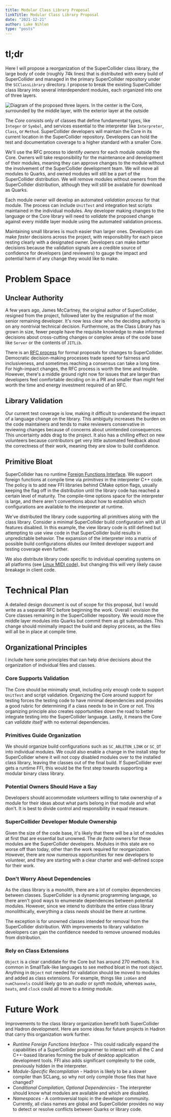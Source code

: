 ```yaml
---
title: Modular Class Library Proposal
linkTitle: Modular Class Library Proposal
date: "2021-12-21"
author: Luke Nihlen
type: "posts"
---
```


# tl;dr

Here I will propose a reorganization of the SuperCollider class library, the large body of code (roughly 74k lines) that
is distributed with every build of SuperCollider and managed in the primary SuperCollider repository under the
`SCClassLibrary` directory. I propose to break the existing SuperCollider class library into several interdependent
modules, each organized into one of three layers.

![Diagram of the proposed three layers. In the center is the Core, surrounded by the middle layer, with the exterior
layer at the outside](/images/class-library-layers.png)

The *Core* consists only of classes that define fundamental types, like `Integer` or `Symbol`, and services essential to
the interpreter like `Interpreter`, `Class`, or `Method`. SuperCollider developers will maintain the Core in its current
location in the SuperCollider repository. Developers can hold the test and documentation coverage to a higher standard
with a smaller Core.

We'll use the RFC process to identify *owners* for each module outside the Core. Owners will take responsibility for the
maintenance and development of their modules, meaning they can approve changes to the module without the involvement of
the SuperCollider development team. We will move all modules to Quarks, and owned modules will still be a part of the
SuperCollider distribution. We will remove modules without owners from the SuperCollider distribution, although they
will still be available for download as Quarks.

Each module owner will develop an automated *validation process* for that module. The process can include `UnitTest` and
integration test scripts maintained in the individual modules. Any developer making changes to the language or the Core
library will need to *validate* the proposed change against every middle layer module using the automated validation
process.

Maintaining small libraries is much easier than larger ones. Developers can make *faster* decisions across the project,
with responsibility for each piece resting clearly with a designated owner. Developers can make *better* decisions
because the validation signals are a credible source of confidence for developers (and reviewers) to gauge the impact
and potential harm of any change they would like to make.

# Problem Space

## Unclear Authority

A few years ago, James McCartney, the original author of SuperCollider, resigned from the project, followed later
by the resignation of the most senior remaining developer. It's now less clear who the deciding authority is on any
nontrivial technical decision. Furthermore, as the Class Library has grown in size, fewer people have the requisite
knowledge to make informed decisions about cross-cutting changes or complex areas of the code base like `Server` or the
contents of `JITLib`.

There is an [RFC process](https://github.com/supercollider/rfcs#what-does-an-rfc-do) for formal proposals for changes to
SuperCollider. Democratic decision-making processes trade speed for fairness and inclusiveness, and sometimes reaching a
consensus can take a long time. For high-impact changes, the RFC process is worth the time and trouble. However, there's
a middle ground right now for issues that are larger than developers feel comfortable deciding on in a PR and smaller
than might feel worth the time and energy investment required of an RFC.

## Library Validation

Our current test coverage is low, making it difficult to understand the impact of a language change on the library. This
ambiguity increases the burden on the code maintainers and tends to make reviewers conservative in reviewing changes
because of concerns about unintended consequences. This uncertainty adds drag to the project. It also has a chilling
effect on new volunteers because contributors get very little automated feedback about the correctness of their work,
meaning they are slow to build confidence.

## Primitive Bloat

SuperCollider has no runtime [Foreign Functions Interface](https://en.wikipedia.org/wiki/Foreign_function_interface). We
support foreign functions at compile time via *primitives* in the interpreter C++ code. The policy is to add new FFI
libraries behind CMake option flags, usually keeping the flag off in the distribution until the library code has reached
a certain level of maturity. The compile-time options space for the interpreter is large, and there aren't conventions
about how to establish which configurations are available to the interpreter at runtime.

We've distributed the library code supporting all primitives along with the class library. Consider a minimal
SuperCollider build configuration with all UI features disabled. In this example, the view library code is still defined
but attempting to use view code in that SuperCollider build results in unpredictable behavior. The expansion of the
interpreter into a matrix of possible build configurations dilutes our limited developer support and testing coverage
even further.

We also distribute library code specific to individual operating systems on all platforms (see [Linux MIDI
code](https://doc.sccode.org/Classes/MIDIOut.html)), but changing this will very likely cause breakage in client code.

# Technical Plan

A detailed design document is out of scope for this proposal, but I would write as a separate RFC before beginning the
work. Overall I envision the Core classes remaining in the SuperCollider repository. We would move the middle layer
modules into Quarks but commit them as git submodules. This change should minimally impact the build and deploy process,
as the files will all be in place at compile time.

## Organizational Principles

I include here some principles that can help drive decisions about the organization of individual files and classes.

### Core Supports Validation

The Core should be minimally small, including only enough code to support `UnitTest` and script validation. Organizing
the Core around support for testing forces the testing code to have minimal dependencies and provides a good rubric
for determining if a class needs to be in Core or not. This organizing principle also creates opportunities down the
road to better integrate testing into the SuperCollider language. Lastly, it means the Core can *validate itself* with
no external dependencies.

### Primitives Guide Organization

We should organize build configurations such as `SC_ABLETON_LINK` or `SC_QT` into individual modules. We could also
enable a change in the install step for SuperCollider where it will not copy disabled modules over to the installed
class library, leaving the classes out of the final build. If SuperCollider ever gets a runtime FFI, this would be the
first step towards supporting a modular binary class library.

### Potential Owners Should Have a Say

Developers should accommodate volunteers willing to take ownership of a module for their ideas about what parts belong
in that module and what don't. It is best to divide control and responsibility in equal measure.

### SuperCollider Developer Module Ownership

Given the size of the code base, it's likely that there will be a lot of modules at first that are essential but
unowned. The *de facto* owners for these modules are the SuperCollider developers. Modules in this state are
no worse off than today, other than the work required for reorganization. However, there are now numerous opportunities
for new developers to volunteer, and they are starting with a clear charter and well-defined scope for their work.

### Don't Worry About Dependencies

As the class library is a monolith, there are a lot of complex dependencies between classes. SuperCollider is a dynamic
programming language, so there aren't good ways to enumerate dependencies between potential modules. However, since we
intend to distribute the entire class library monolithically, everything a class *needs* should be there at runtime.

The exception is for unowned classes intended for removal from the SuperCollider distribution. With improvements to
library validation developers can gain the confidence needed to remove unowned modules from distribution.

### Rely on Class Extensions

`Object` is a clear candidate for the Core but has around 270 methods. It is common in SmallTalk-like languages to
see method bloat in the root object. Anything in `Object` not needed for validation should be moved to modules and
added as class extensions. For example, things like `isUGen` and `numChannels` could likely go to an *audio* or *synth*
module, whereas `awake`, `beats`, and `clock` could all move to a *timing* module.

# Future Work

Improvements to the class library organization benefit both SuperCollider and Hadron development. Here are some
ideas for future projects in Hadron that carry this organization work further.

 * *Runtime Foreign Functions Interface* - This could radically expand the capabilities of a SuperCollider programmer to
   interact with all the C and C++-based libraries forming the bulk of desktop application development tools. FFI also
   adds significant complexity to the code, previously hidden in the interpreter.
 * *Module-Specific Recompilation* - Hadron is likely to be a slower compiler than SCLang, so why not only compile those
   files that have changed?
 * *Conditional Compilation, Optional Dependencies* - The interpreter should know what modules are available and which
   are disabled.
 * *Namespaces* - A controversial topic in the developer community. Currently, all class names are global and
   SuperCollider provides no way to detect or resolve conflicts between Quarks or library code.
